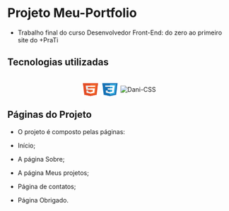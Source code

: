 # Projeto Meu-Portfolio

- Trabalho final do curso Desenvolvedor Front-End: do zero ao primeiro site do +PraTi

## Tecnologias utilizadas

 <div align="center" style="display: inline_block"><br>
  <img align="center" alt="Dani-HTML" height="30" width="40" src="https://raw.githubusercontent.com/devicons/devicon/master/icons/html5/html5-original.svg">
  <img align="center" alt="Dani-CSS" height="30" width="40" src="https://raw.githubusercontent.com/devicons/devicon/master/icons/css3/css3-original.svg">
  <img  align="center" alt="Dani-CSS" height="30" width="40" src="https://cdn.jsdelivr.net/gh/devicons/devicon/icons/bootstrap/bootstrap-original.svg" />                
</div>


## Páginas do Projeto

- O projeto é composto pelas páginas:

- Início;
- A página Sobre;
- A página Meus projetos;
- Página de contatos;
- Página Obrigado.
